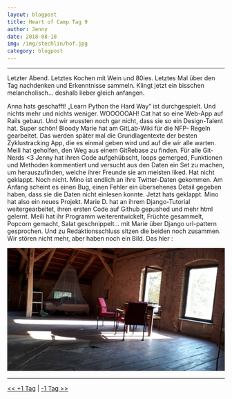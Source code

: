 ```yaml
---
layout: blogpost
title: Heart of Camp Tag 9
author: Jenny
date: 2018-08-18
img: /img/stechlin/hof.jpg
category: blogpost
---
```

                                      
***
Letzter Abend. Letztes Kochen mit Wein und 80ies. Letztes Mal über den Tag nachdenken und Erkenntnisse sammeln. Klingt jetzt ein bisschen melancholisch… deshalb lieber gleich anfangen.

Anna hats geschafft! „Learn Python the Hard Way“ ist durchgespielt. Und nichts mehr und nichts weniger. WOOOOOAH!
Cat hat so eine Web-App auf Rails gebaut. Und wir wussten noch gar nicht, dass sie so ein Design-Talent hat. Super schön!
Bloody Marie hat am GitLab-Wiki für die NFP- Regeln gearbeitet. Das werden später mal die Grundlagentexte der besten Zyklustracking App, die es einmal geben wird und auf die wir alle warten. Meili hat geholfen, den Weg aus einem GitRebase zu finden. Für alle Git-Nerds <3
Jenny hat ihren Code aufgehübscht, loops gemerged, Funktionen und Methoden kommentiert und versucht aus den Daten ein Set zu machen, um herauszufinden, welche ihrer Freunde sie am meisten liked. Hat nicht geklappt. Noch nicht.
Mino ist endlich an ihre Twitter-Daten gekommen. Am Anfang scheint es einen Bug, einen Fehler ein übersehenes Detail gegeben haben, dass sie die Daten nicht einlesen konnte. Jetzt hats geklappt. Mino hat also ein neues Projekt. 
Marie D. hat an ihrem Django-Tutorial weitergearbeitet, ihren ersten Code auf Github gepushed und mehr html gelernt. 
Meili hat ihr Programm weiterentwickelt, Früchte gesammelt, Popcorn gemacht, Salat geschnippelt… mit Marie über Django url-pattern gesprochen. Und zu Redaktionsschluss sitzen die beiden noch zusammen. Wir stören nicht mehr, aber haben noch ein Bild. Das hier :  


![](/img/stechlin/dachboden.jpg)

***

[<< +1 Tag](/stechlin_15)
|
[-1 Tag >>](/stechlin_13)

